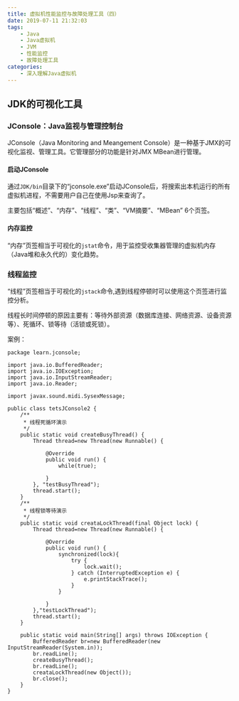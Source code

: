 ```yaml
---
title: 虚拟机性能监控与故障处理工具（四）
date: 2019-07-11 21:32:03
tags:
	- Java
	- Java虚拟机
	- JVM
	- 性能监控
	- 故障处理工具
categories:
	- 深入理解Java虚拟机
---
```


## JDK的可视化工具

### JConsole：Java监视与管理控制台

JConsole（Java Monitoring and Meangement Console）是一种基于JMX的可视化监视、管理工具。它管理部分的功能是针对JMX MBean进行管理。

#### 启动JConsole

通过`JDK/bin`目录下的“jconsole.exe”启动JConsole后，将搜索出本机运行的所有虚拟机进程，不需要用户自己在使用Jsp来查询了。

主要包括“概述”、“内存”、“线程”、“类”、“VM摘要”、“MBean” 6个页签。

#### 内存监控

“内存”页签相当于可视化的`jstat`命令，用于监控受收集器管理的虚拟机内存（Java堆和永久代的）变化趋势。

### 线程监控

“线程”页签相当于可视化的`jstack`命令,遇到线程停顿时可以使用这个页签进行监控分析。

线程长时间停顿的原因主要有：等待外部资源（数据库连接、网络资源、设备资源等）、死循环、锁等待（活锁或死锁）。

案例：

<!-- more-->

```
package learn.jconsole;

import java.io.BufferedReader;
import java.io.IOException;
import java.io.InputStreamReader;
import java.io.Reader;

import javax.sound.midi.SysexMessage;

public class tetsJConsole2 {
	/**
	 * 线程死循环演示
	 */
	public static void createBusyThread() {
		Thread thread=new Thread(new Runnable() {
			
			@Override
			public void run() {
				while(true);
				
			}
		}, "testBusyThread");
		thread.start();
	}
	/**
	 * 线程锁等待演示
	 */
	public static void creataLockThread(final Object lock) {
		Thread thread=new Thread(new Runnable() {
			
			@Override
			public void run() {
				synchronized(lock){
					try {
						lock.wait();
					} catch (InterruptedException e) {
						e.printStackTrace();
					}
				}
				
			}
		},"testLockThread");
		thread.start();
	}
	
	public static void main(String[] args) throws IOException {
		BufferedReader br=new BufferedReader(new InputStreamReader(System.in));
		br.readLine();
		createBusyThread();
		br.readLine();
		creataLockThread(new Object());
		br.close();
	}
}
```